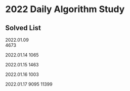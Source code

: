# 2022 Daily Algorithm Study


## Solved List
2022.01.09  
4673

2022.01.14 
1065

2022.01.15
1463

2022.01.16
1003

2022.01.17
9095
11399